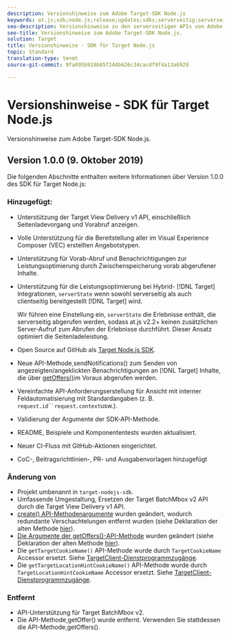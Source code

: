 ```yaml
---
description: Versionshinweise zum Adobe Target-SDK Node.js
keywords: at.js;sdk;node.js;release;updates;sdks;serverseitig;serverseitig;nodejs
seo-description: Versionshinweise zu den serverseitigen APIs von Adobe Target.
seo-title: Versionshinweise zum Adobe Target-SDK Node.js.
solution: Target
title: Versionshinweise - SDK für Target Node.js
topic: Standard
translation-type: tm+mt
source-git-commit: 9fa095b910b85f244b626c34cacdf9f4a13a6929

---
```



# Versionshinweise - SDK für Target Node.js

Versionshinweise zum Adobe Target-SDK Node.js.

## Version 1.0.0 (9. Oktober 2019)

Die folgenden Abschnitte enthalten weitere Informationen über Version 1.0.0 des SDK für Target Node.js:

### Hinzugefügt:

* Unterstützung der Target View Delivery v1 API, einschließlich Seitenladevorgang und Vorabruf anzeigen.
* Volle Unterstützung für die Bereitstellung aller im Visual Experience Composer (VEC) erstellten Angebotstypen.
* Unterstützung für Vorab-Abruf und Benachrichtigungen zur Leistungsoptimierung durch Zwischenspeicherung vorab abgerufener Inhalte.
* Unterstützung für die Leistungsoptimierung bei Hybrid- [!DNL Target] Integrationen, `serverState` wenn sowohl serverseitig als auch clientseitig bereitgestellt [!DNL Target] wird.

   Wir führen eine Einstellung ein, `serverState` die Erlebnisse enthält, die serverseitig abgerufen werden, sodass at.js v2.2+ keinen zusätzlichen Server-Aufruf zum Abrufen der Erlebnisse durchführt. Dieser Ansatz optimiert die Seitenladeleistung.

* Open Source auf GitHub als [Target Node.js SDK](https://github.com/adobe/target-nodejs-sdk).
* Neue API-Methode[ ](https://git.corp.adobe.com/anischev/target-nodejs-sdk/blob/TNT-33695/README.md#targetclientsendnotifications)sendNotifications() zum Senden von angezeigten/angeklickten Benachrichtigungen an [!DNL Target] Inhalte, die über [getOffers()](https://git.corp.adobe.com/anischev/target-nodejs-sdk/blob/TNT-33695/README.md#targetclientgetoffers)im Voraus abgerufen werden.
* Vereinfachte API-Anforderungserstellung für Ansicht mit interner Feldautomatisierung mit Standardangaben (z. B. `request.id``request.context`usw.).
* Validierung der Argumente der SDK-API-Methode.
* README, Beispiele und Komponententests wurden aktualisiert.
* Neuer CI-Fluss mit GitHub-Aktionen eingerichtet.
* CoC-, Beitragsrichtlinien-, PR- und Ausgabenvorlagen hinzugefügt

### Änderung von

* Projekt umbenannt in `target-nodejs-sdk`.
* Umfassende Umgestaltung, Ersetzen der Target BatchMbox v2 API durch die Target View Delivery v1 API.
* [create() API-Methodenargumente](https://git.corp.adobe.com/anischev/target-nodejs-sdk/blob/TNT-33695/README.md#targetclientcreate) wurden geändert, wodurch redundante Verschachtelungen entfernt wurden (siehe Deklaration der alten Methode [hier](https://www.npmjs.com/package/@adobe/target-node-client#targetnodeclientcreate)).
* [Die Argumente der getOffers()-API-Methode](https://git.corp.adobe.com/anischev/target-nodejs-sdk/blob/TNT-33695/README.md#targetclientgetoffers) wurden geändert (siehe Deklaration der alten Methode [hier](https://www.npmjs.com/package/@adobe/target-node-client#targetnodeclientgetoffers)).
* Die `getTargetCookieName()` API-Methode wurde durch `TargetCookieName` Accessor ersetzt. Siehe [TargetClient-Dienstprogrammzugänge](https://git.corp.adobe.com/anischev/target-nodejs-sdk/blob/TNT-33695/README.md#targetclient-utility-accessors).
* Die `getTargetLocationHintCookieName()` API-Methode wurde durch `TargetLocationHintCookieName` Accessor ersetzt.  Siehe [TargetClient-Dienstprogrammzugänge](https://git.corp.adobe.com/anischev/target-nodejs-sdk/blob/TNT-33695/README.md#targetclient-utility-accessors).

### Entfernt

* API-Unterstützung für Target BatchMbox v2.
* Die API-Methode[ ](https://www.npmjs.com/package/@adobe/target-node-client#targetnodeclientgetoffer)getOffer() wurde entfernt. Verwenden Sie stattdessen die API-Methode[ ](https://git.corp.adobe.com/anischev/target-nodejs-sdk/blob/TNT-33695/README.md#targetclientgetoffers)getOffers().

